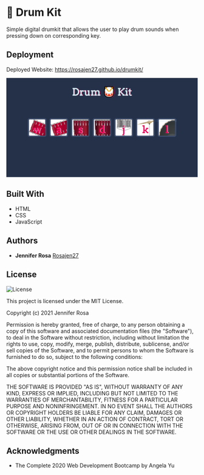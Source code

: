 # 🥁 Drum Kit

Simple digital drumkit that allows the user to play drum sounds when pressing down on corresponding key.


## Deployment

Deployed Website: https://rosajen27.github.io/drumkit/

![drum-kit](./images/demo.png)


## Built With

  * HTML
  * CSS
  * JavaScript


## Authors

  * **Jennifer Rosa**
    [Rosajen27](https://rosajen27.github.io/)


## License

![License](https://img.shields.io/badge/license*MIT%20License-blue.svg)

This project is licensed under the MIT License.

Copyright (c) 2021 Jennifer Rosa

Permission is hereby granted, free of charge, to any person obtaining a copy
of this software and associated documentation files (the "Software"), to deal
in the Software without restriction, including without limitation the rights
to use, copy, modify, merge, publish, distribute, sublicense, and/or sell
copies of the Software, and to permit persons to whom the Software is
furnished to do so, subject to the following conditions:

The above copyright notice and this permission notice shall be included in all
copies or substantial portions of the Software.

THE SOFTWARE IS PROVIDED "AS IS", WITHOUT WARRANTY OF ANY KIND, EXPRESS OR
IMPLIED, INCLUDING BUT NOT LIMITED TO THE WARRANTIES OF MERCHANTABILITY,
FITNESS FOR A PARTICULAR PURPOSE AND NONINFRINGEMENT. IN NO EVENT SHALL THE
AUTHORS OR COPYRIGHT HOLDERS BE LIABLE FOR ANY CLAIM, DAMAGES OR OTHER
LIABILITY, WHETHER IN AN ACTION OF CONTRACT, TORT OR OTHERWISE, ARISING FROM,
OUT OF OR IN CONNECTION WITH THE SOFTWARE OR THE USE OR OTHER DEALINGS IN THE
SOFTWARE.

## Acknowledgments

  - The Complete 2020 Web Development Bootcamp by Angela Yu
